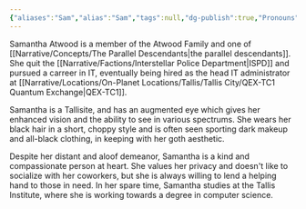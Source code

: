 ```yaml
---
{"aliases":"Sam","alias":"Sam","tags":null,"dg-publish":true,"Pronouns":"she/they","Full Name":"Samantha Avery Atwood","Role":"Dreamer","Species":"Tallisite","Gender":"Non-Binary","permalink":"/narrative/characters/the-exchange/samantha-atwood/","dgPassFrontmatter":true}
---
```


Samantha Atwood is a member of the Atwood Family and one of [[Narrative/Concepts/The Parallel Descendants\|the parallel descendants]]. She quit the [[Narrative/Factions/Interstellar Police Department\|ISPD]] and pursued a carreer in IT, eventually being hired as the head IT administrator at [[Narrative/Locations/On-Planet Locations/Tallis/Tallis City/QEX-TC1 Quantum Exchange\|QEX-TC1]].

Samantha is a Tallisite, and has an augmented eye which gives her enhanced vision and the ability to see in various spectrums. She wears her black hair in a short, choppy style and is often seen sporting dark makeup and all-black clothing, in keeping with her goth aesthetic.

Despite her distant and aloof demeanor, Samantha is a kind and compassionate person at heart. She values her privacy and doesn't like to socialize with her coworkers, but she is always willing to lend a helping hand to those in need. In her spare time, Samantha studies at the Tallis Institute, where she is working towards a degree in computer science.